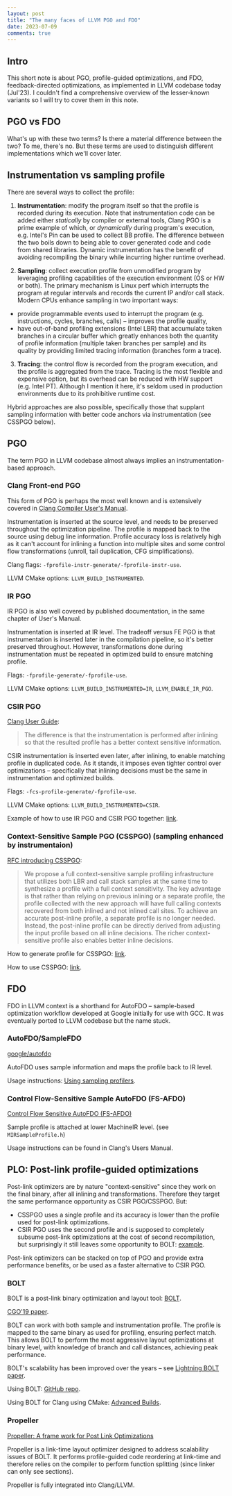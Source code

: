```yaml
---
layout: post
title: "The many faces of LLVM PGO and FDO"
date: 2023-07-09
comments: true
---
```

## Intro

This short note is about PGO, profile-guided optimizations, and FDO, feedback-directed optimizations, 
as implemented in LLVM codebase today (Jul'23). I couldn't find a comprehensive overview of the 
lesser-known variants so I will try to cover them in this note.

## PGO vs FDO
What's up with these two terms? Is there a material difference between the two? To me, there's no.
But these terms are used to distinguish different implementations which we'll cover later.

## Instrumentation vs sampling profile

There are several ways to collect the profile:

1. **Instrumentation**: modify the program itself so that the profile is recorded during its execution.
Note that instrumentation code can be added either _statically_ by compiler or external tools, Clang PGO is a prime example of which,
or _dynamically_ during program's execution, e.g. Intel's Pin can be used to collect BB profile.
The difference between the two boils down to being able to cover generated code and code from shared libraries.
Dynamic instrumentation has the benefit of avoiding recompiling the binary while incurring higher
runtime overhead.

2. **Sampling**: collect execution profile from unmodified program by leveraging profiling capabilities of
the execution environment (OS or HW or both). The primary mechanism is Linux perf which interrupts 
the program at regular intervals and records the current IP and/or call stack. Modern CPUs enhance sampling
in two important ways:
  - provide programmable events used to interrupt the program (e.g. instructions, cycles, branches, calls) – improves the profile quality,
  - have out-of-band profiling extensions (Intel LBR) that accumulate taken branches in a circular buffer
which greatly enhances both the quantity of profile information (multiple taken branches per sample)
and its quality by providing limited tracing information (branches form a trace).

3. **Tracing**: the control flow is recorded from the program execution, and the profile is aggregated
from the trace. Tracing is the most flexible and expensive option, but its overhead can be reduced with
HW support (e.g. Intel PT). Although I mention it here, it's seldom used in production environments
due to its prohibitive runtime cost.

Hybrid approaches are also possible, specifically those that supplant sampling information with better
code anchors via instrumentation (see CSSPGO below).

## PGO
The term PGO in LLVM codebase almost always implies an instrumentation-based approach.

### Clang Front-end PGO
This form of PGO is perhaps the most well known and is extensively covered in [Clang Compiler User's Manual](https://clang.llvm.org/docs/UsersManual.html#profile-guided-optimization).

Instrumentation is inserted at the source level, and needs to be preserved throughout the optimization pipeline.
The profile is mapped back to the source using debug line information. 
Profile accuracy loss is relatively high as it can't account for inlining a function into multiple sites
and some control flow transformations (unroll, tail duplication, CFG simplifications).

Clang flags: `-fprofile-instr-generate/-fprofile-instr-use`.

LLVM CMake options: `LLVM_BUILD_INSTRUMENTED`.

### IR PGO
IR PGO is also well covered by published documentation, in the same chapter of User's Manual.

Instrumentation is inserted at IR level.
The tradeoff versus FE PGO is that instrumentation is inserted later in the compilation pipeline, 
so it's better preserved throughout. However, transformations done during instrumentation must be
repeated in optimized build to ensure matching profile.

Flags: `-fprofile-generate/-fprofile-use`.

LLVM CMake options: `LLVM_BUILD_INSTRUMENTED=IR`, `LLVM_ENABLE_IR_PGO`.

### CSIR PGO
[Clang User Guide](https://clang.llvm.org/docs/UsersManual.html#cmdoption-fcs-profile-generate):
> The difference is that the instrumentation is performed after inlining so that the
> resulted profile has a better context sensitive information.

CSIR instrumentation is inserted even later, after inlining, to enable matching profile in duplicated
code. As it stands, it imposes even tighter control over optimizations – specifically that inlining
decisions must be the same in instrumentation and optimized builds.

Flags: `-fcs-profile-generate/-fprofile-use`.

LLVM CMake options: `LLVM_BUILD_INSTRUMENTED=CSIR`.

Example of how to use IR PGO and CSIR PGO together: [link](https://github.com/llvm/llvm-project/issues/56274#issuecomment-1406427363).

### Context-Sensitive Sample PGO (CSSPGO) (sampling enhanced by instrumentaion)

[RFC introducing CSSPGO](https://groups.google.com/g/llvm-dev/c/-Ao1uXCi8QM/m/Be9794ZeBAAJ):
> We propose a full context-sensitive sample profiling infrastructure that utilizes
> both LBR and call stack samples at the same time to synthesize a profile with a full
> context sensitivity. The key advantage is that rather than relying on previous
> inlining or a separate profile, the profile collected with the new approach will have
> full calling contexts recovered from both inlined and not inlined call sites.
> To achieve an accurate post-inline profile, a separate profile is no longer needed.
> Instead, the post-inline profile can be directly derived from adjusting the input
> profile based on all inline decisions. The richer context-sensitive profile also
> enables better inline decisions.

How to generate profile for CSSPGO: [link](https://groups.google.com/g/llvm-dev/c/U6zI4M1l1SI).

How to use CSSPGO: [link](https://groups.google.com/g/llvm-dev/c/-Ao1uXCi8QM).

## FDO
FDO in LLVM context is a shorthand for AutoFDO – sample-based optimization workflow developed at Google
initially for use with GCC. It was eventually ported to LLVM codebase but the name stuck.

### AutoFDO/SampleFDO
[google/autofdo](https://github.com/google/autofdo)

AutoFDO uses sample information and maps the profile back to IR level.

Usage instructions: [Using sampling profilers](https://clang.llvm.org/docs/UsersManual.html#using-sampling-profilers).

### Control Flow-Sensitive Sample AutoFDO (FS-AFDO)
[Control Flow Sensitive AutoFDO (FS-AFDO)](https://lists.llvm.org/pipermail/llvm-dev/2020-November/146694.html)

Sample profile is attached at lower MachineIR level. (see `MIRSampleProfile.h`)

Usage instructions can be found in Clang's Users Manual.

## PLO: Post-link profile-guided optimizations
Post-link optimizers are by nature "context-sensitive" since they work on the final binary, after all inlining and transformations.
Therefore they target the same performance opportunity as CSIR PGO/CSSPGO. But:
- CSSPGO uses a single profile and its accuracy is lower than the profile used for post-link optimizations.
- CSIR PGO uses the second profile and is supposed to completely subsume post-link optimizations at the cost of second
  recompilation, but surprisingly it still leaves some opportunity to BOLT: [example](https://github.com/llvm/llvm-project/issues/56274#issuecomment-1407117774).

Post-link optimizers can be stacked on top of PGO and provide extra performance benefits, or be used as a faster alternative to CSIR PGO.

### BOLT
BOLT is a post-link binary optimization and layout tool: [BOLT](https://github.com/llvm/llvm-project/tree/main/bolt).

[CGO'19 paper](https://research.facebook.com/publications/bolt-a-practical-binary-optimizer-for-data-centers-and-beyond/).

BOLT can work with both sample and instrumentation profile. The profile is mapped to the same binary as used for profiling,
ensuring perfect match. This allows BOLT to perform the most aggressive layout optimizations at binary level, with
knowledge of branch and call distances, achieving peak performance.

BOLT's scalability has been improved over the years – see [Lightning BOLT paper](https://dl.acm.org/doi/10.1145/3446804.3446843).

Using BOLT: [GitHub repo](https://github.com/llvm/llvm-project/tree/main/bolt).

Using BOLT for Clang using CMake: [Advanced Builds](https://llvm.org/docs/AdvancedBuilds.html#bolt).

### Propeller
[Propeller: A frame work for Post Link Optimizations](https://lists.llvm.org/pipermail/llvm-dev/2019-September/135393.html)

Propeller is a link-time layout optimizer designed to address scalability issues of BOLT.
It performs profile-guided code reordering at link-time and therefore relies on the compiler to perform function splitting 
(since linker can only see sections).

Propeller is fully integrated into Clang/LLVM.
